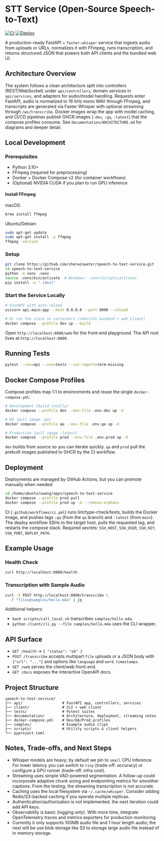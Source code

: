 # STT Service (Open-Source Speech-to-Text)

[![CI](https://github.com/sherwinwater/speech-to-text-service/actions/workflows/ci.yml/badge.svg)](https://github.com/sherwinwater/speech-to-text-service/actions/workflows/ci.yml)
[![Deploy](https://github.com/sherwinwater/speech-to-text-service/actions/workflows/deploy.yml/badge.svg)](https://github.com/sherwinwater/speech-to-text-service/actions/workflows/deploy.yml)

A production-ready FastAPI + `faster-whisper` service that ingests audio from uploads or URLs, normalizes it with FFmpeg, runs transcription, and returns structured JSON that powers both API clients and the bundled web UI.

## Architecture Overview

The system follows a clean architecture split into controllers (REST/WebSocket) under `api/controllers`, domain services in `api/services`, and adapters for audio/model handling. Requests enter FastAPI, audio is normalized to 16 kHz mono WAV through FFmpeg, and transcripts are generated via Faster Whisper with optional streaming through `/ws/transcribe`. Docker images wrap the app with model caching, and CI/CD pipelines publish GHCR images (`:dev`, `:qa`, `:latest`) that the compose profiles consume. See `documentation/ARCHITECTURE.md` for diagrams and deeper detail.

## Local Development

### Prerequisites
- Python 3.10+
- FFmpeg (required for preprocessing)
- Docker + Docker Compose v2 (for container workflows)
- (Optional) NVIDIA CUDA if you plan to run GPU inference

#### Install FFmpeg

macOS:
```bash
brew install ffmpeg
```

Ubuntu/Debian:
```bash
sudo apt-get update
sudo apt-get install -y ffmpeg
ffmpeg -version
```

### Setup
```bash
git clone https://github.com/sherwinwater/speech-to-text-service.git
cd speech-to-text-service
python -m venv .venv
source .venv/bin/activate  # Windows: .venv\Scripts\activate
pip install -e ".[dev]"
```

### Start the Service Locally
```bash
# FastAPI with auto-reload
uvicorn api.main:app --host 0.0.0.0 --port 8000 --reload

# Or run the stack in containers (rebuilds backend + web client)
docker compose --profile dev up --build
```

Open `http://localhost:8000/web` for the front-end playground. The API root lives at `http://localhost:8000`.

## Running Tests

```bash
pytest --cov=api --cov=tests --cov-report=term-missing
```

## Docker Compose Profiles

Compose profiles map 1:1 to environments and reuse the single `docker-compose.yml`:

```bash
# Development (build locally)
docker compose --profile dev --env-file .env.dev up -d

# QA (pull image :qa)
docker compose --profile qa --env-file .env.qa up -d

# Production (pull image :latest)
docker compose --profile prod --env-file .env.prod up -d
```

`dev` builds from source so you can iterate quickly. `qa` and `prod` pull the prebuilt images published to GHCR by the CI workflow.

## Deployment

Deployments are managed by GitHub Actions, but you can promote manually when needed:

```bash
cd /home/ubuntu/swang/apps/speech-to-text-service
docker compose --profile prod pull
docker compose --profile prod up -d --remove-orphans
```

CI (`.github/workflows/ci.yml`) runs lint/type-check/tests, builds the Docker image, and pushes tags `:qa` (from the `qa` branch) and `:latest` (from `main`). The deploy workflow SSHs to the target host, pulls the requested tag, and restarts the compose stack. Required secrets: `SSH_HOST`, `SSH_USER`, `SSH_KEY`, `SSH_PORT`, `DEPLOY_PATH`.

## Example Usage

### Health Check
```bash
curl http://localhost:8000/health
```

### Transcription with Sample Audio
```bash
curl -X POST http://localhost:8000/transcribe \
  -F "file=@samples/hello.m4a" | jq
```

Additional helpers:
- `bash scripts/call_local.sh` transcribes `samples/hello.m4a`.
- `python client/cli.py --file samples/hello.m4a` uses the CLI wrapper.

## API Surface

- `GET /health` → `{ "status": "ok" }`
- `POST /transcribe` accepts multipart `file` uploads or a JSON body with `{"url": "..."}` and options like `language` and `word_timestamps`.
- `GET /web` serves the client/web front-end.
- `GET /docs` exposes the interactive OpenAPI docs.

## Project Structure

```
speech-to-text-service/
├── api/                  # FastAPI app, controllers, services
├── client/               # CLI + web client
├── tests/                # Pytest suites
├── documentation/        # Architecture, deployment, streaming notes
├── docker-compose.yml    # Dev/QA/Prod profiles
├── samples/              # Example audio clips
├── scripts/              # Utility scripts & client helpers
└── pyproject.toml
```

## Notes, Trade-offs, and Next Steps
- Whisper models are heavy; by default we pin to `small` CPU inference. For lower latency you can switch to `tiny` (trade-off: accuracy) or configure a GPU runner (trade-off: infra cost).
- Streaming uses simple VAD-powered segmentation. A follow-up could incorporate adaptive chunk sizing and endpointing metrics for smoother captions. From the testing, the streaming transcription is not accurate.
- Caching uses the local filesystem via `~/.cache/whisper`. Consider adding Redis/S3-backed caching if you operate multiple replicas.
- Authentication/authorization is not implemented; the next iteration could add API keys.
- Observability is basic (logging only). With more time, integrate OpenTelemetry traces and metrics exporters for production monitoring.
- Currently it only supports 100MB audio file and 1 hour length audio; the next will be use blob storage like S3 to storage large audio file instead of in memory storage.
